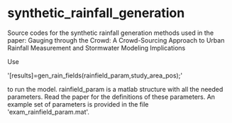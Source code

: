 # synthetic_rainfall_generation
Source codes for the synthetic rainfall generation methods used in the paper: Gauging through the Crowd: A Crowd-Sourcing Approach to Urban Rainfall Measurement and Stormwater Modeling Implications

Use

'[results]=gen_rain_fields(rainfield_param,study_area_pos);'

to run the model. rainfield_param is a matlab structure with all the needed parameters. Read the paper for the definitions of these parameters. An example set of parameters is provided in the file 'exam_rainfield_param.mat'.

